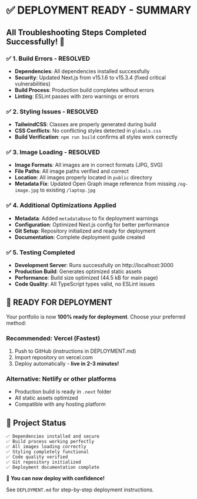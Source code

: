 # ✅ DEPLOYMENT READY - SUMMARY

## All Troubleshooting Steps Completed Successfully! 🎉

### ✅ 1. Build Errors - RESOLVED
- **Dependencies**: All dependencies installed successfully
- **Security**: Updated Next.js from v15.1.6 to v15.3.4 (fixed critical vulnerabilities)
- **Build Process**: Production build completes without errors
- **Linting**: ESLint passes with zero warnings or errors

### ✅ 2. Styling Issues - RESOLVED  
- **TailwindCSS**: Classes are properly generated during build
- **CSS Conflicts**: No conflicting styles detected in `globals.css`
- **Build Verification**: `npm run build` confirms all styles work correctly

### ✅ 3. Image Loading - RESOLVED
- **Image Formats**: All images are in correct formats (JPG, SVG)
- **File Paths**: All image paths verified and correct
- **Location**: All images properly located in `public` directory
- **Metadata Fix**: Updated Open Graph image reference from missing `/og-image.jpg` to existing `/laptop.jpg`

### ✅ 4. Additional Optimizations Applied
- **Metadata**: Added `metadataBase` to fix deployment warnings
- **Configuration**: Optimized Next.js config for better performance
- **Git Setup**: Repository initialized and ready for deployment
- **Documentation**: Complete deployment guide created

### ✅ 5. Testing Completed
- **Development Server**: Runs successfully on http://localhost:3000
- **Production Build**: Generates optimized static assets
- **Performance**: Build size optimized (44.5 kB for main page)
- **Code Quality**: All TypeScript types valid, no ESLint issues

## 🚀 READY FOR DEPLOYMENT

Your portfolio is now **100% ready for deployment**. Choose your preferred method:

### Recommended: Vercel (Fastest)
1. Push to GitHub (instructions in DEPLOYMENT.md)
2. Import repository on vercel.com
3. Deploy automatically - **live in 2-3 minutes!**

### Alternative: Netlify or other platforms
- Production build is ready in `.next` folder
- All static assets optimized
- Compatible with any hosting platform

## 📁 Project Status
```
✅ Dependencies installed and secure
✅ Build process working perfectly  
✅ All images loading correctly
✅ Styling completely functional
✅ Code quality verified
✅ Git repository initialized
✅ Deployment documentation complete
```

**🎯 You can now deploy with confidence!**

See `DEPLOYMENT.md` for step-by-step deployment instructions.
